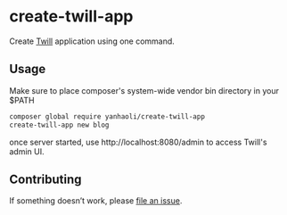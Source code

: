 # create-twill-app

Create [Twill](https://twill.io/) application using one command.

## Usage

Make sure to place composer's system-wide vendor bin directory in your $PATH

```sh
composer global require yanhaoli/create-twill-app
create-twill-app new blog
```

once server started, use http://localhost:8080/admin to access Twill's admin UI.

## Contributing

If something doesn’t work, please [file an issue](https://github.com/yanhao-li/create-twill-app/issues/new).
